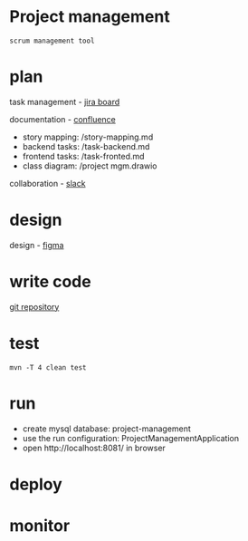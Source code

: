 # Project management
```scrum management tool```

# plan
task management - [jira board](https://freeminions.atlassian.net/jira/software/projects/DEV/boards/2)

documentation - [confluence](https://freeminions.atlassian.net/wiki/spaces/FM/pages/131171/Team+strategies)

- story mapping: /story-mapping.md
- backend tasks: /task-backend.md
- frontend tasks: /task-fronted.md
- class diagram: /project mgm.drawio

collaboration - [slack](freeminions.slack.com)

# design
design - [figma](https://www.figma.com/files/team/720697583435508813/free-minions?fuid=720697471832871306)

# write code
[git repository](https://github.com/cosminbucur/project-management)

# test
```mvn -T 4 clean test```

# run

- create mysql database: project-management
- use the run configuration: ProjectManagementApplication
- open http://localhost:8081/ in browser

# deploy

# monitor
